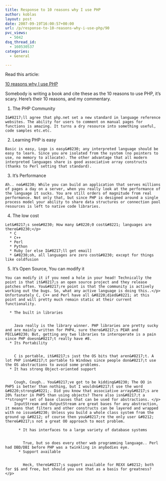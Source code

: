 ```yaml
---
title: Response to 10 reasons why I use PHP
author: koblas
layout: post
date: 2007-09-19T16:00:57+00:00
url: /p/response-to-10-reasons-why-i-use-php/90
pvc_views:
  - 5042
dsq_thread_id:
  - 160530537
categories:
  - General

---
```

Read this article:
  
[10 reasons why I use PHP][1]

Somebody is writing a book and cite these as the 10 reasons to use PHP, it&#8217;s scary. Here&#8217;s their 10 reasons, and my commentary.

  1. The PHP Community
  
      
    I&#8217;ll agree that php.net set a new standard in language reference websites. The ability for users to comment on manual pages for functions is amazing. It turns a dry resource into something useful, code samples etc.etc. 
  2. Learning PHP is easy
  
      
    Basic is easy, Logo is easy&#8230; any interpreted language should be easy to learn. Since you are isolated from the system (no pointers to use, no memory to allocate). The other advantage that all modern interpreted languages share is good associative array constructs (thanks to Perl setting that standard). 
  3. It&#8217;s Performance
  
      
    Ah.. no&#8230; While you can build an application that serves millions of pages a day on a server, when you really look at the performance of the language it sucks. You are still orders of magnitude from real performance. Not only that, but since PHP is designed around a single process model your ability to share data structures or connection pool resources is left to native code libraries. 
  4. The low cost
  
      
    Let&#8217;s see&#8230; How many &#8220;0 cost&#8221; languages are there&#8230;</p> 
      * C 
      * C++ 
      * Perl 
      * Python 
      * Ruby [or else I&#8217;ll get email] 
      * &#8230;oh, all languages are zero cost&#8230; except for things like coldfusion 
  5. It&#8217;s Open Source, You can modify it
  
      
    You can modify it if you need a hole in your head! Technically the point is that it&#8217;s an open source project and they release patches often. You&#8217;re point is that the community is actively working out the bugs. So, what any active language is doing this..</p> 
    Unfortunately C, C++ and Perl have all &#8220;died&#8221; at this point and will pretty much remain static at their current functionality.
    
      * The built in libraries
  
          
        Java really is the library winner. PHP libraries are pretty sucky and are mainly written for PHP4, sure there&#8217;s PEAR and PECL&#8230; But, getting any two libraries to interoperate is a pain since PHP doesn&#8217;t really have #8. 
      * Its Portability
  
          
        C is portable, it&#8217;s just the OS bits that aren&#8217;t. A lot PHP isn&#8217;t portable to Windows since people don&#8217;t use the OS abstractions to avoid some problems. 
      * It has strong Object-oriented support
  
          
        Cough, Cough.. You&#8217;ve got to be kidding&#8230; The OO in PHP5 is better than nothing, but I wouldn&#8217;t use the word &#8220;strong&#8221;. Did you know that associative array&#8217;s are 20% faster in PHP5 than using objects? There also isn&#8217;t a **strong** set of base classes that can be used for abstractions. </p> 
        InputStream and OutputStream are great bases for any abstraction, it means that filters and other constructs can be layered and wrapped with no issue&#8230; Unless you build a whole class system from the ground up &#8212; of course then you&#8217;re the only user &#8212; there&#8217;s not a great OO approach to most problem.
        
          * It has interfaces to a large variety of database systems
  
              
            True, but so does every other web programming language.. Perl had DBD/DBI before PHP was a twinkling in anybodies eye. 
          * Support available
  
              
            Heck, there&#8217;s support available for REXX &#8212; both for $$ and free, but should you use that as a basis for greatness? </p>

 [1]: http://krillz.com/10-reasons-why-i-use-php/